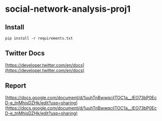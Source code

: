 # social-network-analysis-proj1

## Install
 `pip install -r requirements.txt`

## Twitter Docs
[https://developer.twitter.com/en/docs](https://developer.twitter.com/en/docs)

## Report
[https://docs.google.com/document/d/1uuhTnBwwqcjlTOC1a__IEO73bP0EcD-e_tnMhisDZHk/edit?usp=sharing](https://docs.google.com/document/d/1uuhTnBwwqcjlTOC1a__IEO73bP0EcD-e_tnMhisDZHk/edit?usp=sharing)